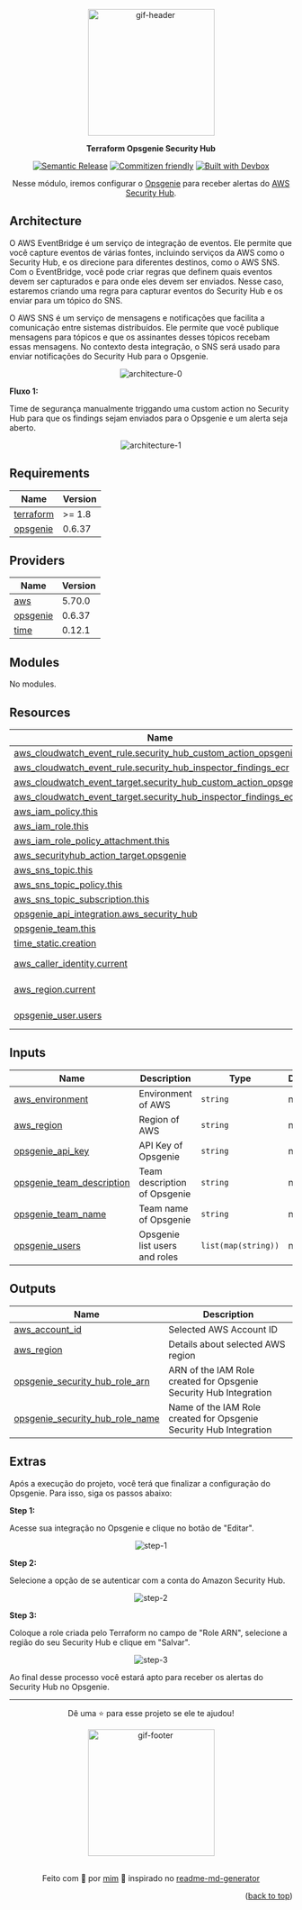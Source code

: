 <!-- BEGIN_TF_DOCS -->
<a name="readme-top"></a>

<div align="center">

<a name="readme-top"></a>

<img alt="gif-header" src="https://github.com/lpsm-dev/lpsm-dev/blob/c887e9fbb2e72d3857d6191296c35e8b4bc637b3/.github/assets/cloud.gif" width="225"/>

**Terraform Opsgenie Security Hub**

[![Semantic Release](https://img.shields.io/badge/%20%20%F0%9F%93%A6%F0%9F%9A%80-semantic--release-e10079.svg)](https://semantic-release.gitbook.io/semantic-release/usage/configuration)
[![Commitizen friendly](https://img.shields.io/badge/commitizen-friendly-brightgreen.svg)](https://www.conventionalcommits.org/en/v1.0.0/)
[![Built with Devbox](https://jetpack.io/img/devbox/shield_galaxy.svg)](https://jetpack.io/devbox/docs/contributor-quickstart/)

Nesse módulo, iremos configurar o [Opsgenie](https://www.atlassian.com/software/opsgenie) para receber alertas do [AWS Security Hub](https://aws.amazon.com/security-hub/).

</div>

## Architecture

O AWS EventBridge é um serviço de integração de eventos. Ele permite que você capture eventos de várias fontes, incluindo serviços da AWS como o Security Hub, e os direcione para diferentes destinos, como o AWS SNS. Com o EventBridge, você pode criar regras que definem quais eventos devem ser capturados e para onde eles devem ser enviados. Nesse caso, estaremos criando uma regra para capturar eventos do Security Hub e os enviar para um tópico do SNS.

O AWS SNS é um serviço de mensagens e notificações que facilita a comunicação entre sistemas distribuídos. Ele permite que você publique mensagens para tópicos e que os assinantes desses tópicos recebam essas mensagens. No contexto desta integração, o SNS será usado para enviar notificações do Security Hub para o Opsgenie.

<div align="center">
<img alt="architecture-0" src=".github/assets/architecture-0.png"/>
</div>

**Fluxo 1:**

Time de segurança manualmente triggando uma custom action no Security Hub para que os findings sejam enviados para o Opsgenie e um alerta seja aberto.

<div align="center">
<img alt="architecture-1" src=".github/assets/architecture-1.png"/>
</div>

## Requirements

| Name | Version |
|------|---------|
| <a name="requirement_terraform"></a> [terraform](#requirement\_terraform) | >= 1.8 |
| <a name="requirement_opsgenie"></a> [opsgenie](#requirement\_opsgenie) | 0.6.37 |

## Providers

| Name | Version |
|------|---------|
| <a name="provider_aws"></a> [aws](#provider\_aws) | 5.70.0 |
| <a name="provider_opsgenie"></a> [opsgenie](#provider\_opsgenie) | 0.6.37 |
| <a name="provider_time"></a> [time](#provider\_time) | 0.12.1 |

## Modules

No modules.

## Resources

| Name | Type |
|------|------|
| [aws_cloudwatch_event_rule.security_hub_custom_action_opsgenie](https://registry.terraform.io/providers/hashicorp/aws/latest/docs/resources/cloudwatch_event_rule) | resource |
| [aws_cloudwatch_event_rule.security_hub_inspector_findings_ecr](https://registry.terraform.io/providers/hashicorp/aws/latest/docs/resources/cloudwatch_event_rule) | resource |
| [aws_cloudwatch_event_target.security_hub_custom_action_opsgenie](https://registry.terraform.io/providers/hashicorp/aws/latest/docs/resources/cloudwatch_event_target) | resource |
| [aws_cloudwatch_event_target.security_hub_inspector_findings_ecr](https://registry.terraform.io/providers/hashicorp/aws/latest/docs/resources/cloudwatch_event_target) | resource |
| [aws_iam_policy.this](https://registry.terraform.io/providers/hashicorp/aws/latest/docs/resources/iam_policy) | resource |
| [aws_iam_role.this](https://registry.terraform.io/providers/hashicorp/aws/latest/docs/resources/iam_role) | resource |
| [aws_iam_role_policy_attachment.this](https://registry.terraform.io/providers/hashicorp/aws/latest/docs/resources/iam_role_policy_attachment) | resource |
| [aws_securityhub_action_target.opsgenie](https://registry.terraform.io/providers/hashicorp/aws/latest/docs/resources/securityhub_action_target) | resource |
| [aws_sns_topic.this](https://registry.terraform.io/providers/hashicorp/aws/latest/docs/resources/sns_topic) | resource |
| [aws_sns_topic_policy.this](https://registry.terraform.io/providers/hashicorp/aws/latest/docs/resources/sns_topic_policy) | resource |
| [aws_sns_topic_subscription.this](https://registry.terraform.io/providers/hashicorp/aws/latest/docs/resources/sns_topic_subscription) | resource |
| [opsgenie_api_integration.aws_security_hub](https://registry.terraform.io/providers/opsgenie/opsgenie/0.6.37/docs/resources/api_integration) | resource |
| [opsgenie_team.this](https://registry.terraform.io/providers/opsgenie/opsgenie/0.6.37/docs/resources/team) | resource |
| [time_static.creation](https://registry.terraform.io/providers/hashicorp/time/latest/docs/resources/static) | resource |
| [aws_caller_identity.current](https://registry.terraform.io/providers/hashicorp/aws/latest/docs/data-sources/caller_identity) | data source |
| [aws_region.current](https://registry.terraform.io/providers/hashicorp/aws/latest/docs/data-sources/region) | data source |
| [opsgenie_user.users](https://registry.terraform.io/providers/opsgenie/opsgenie/0.6.37/docs/data-sources/user) | data source |

## Inputs

| Name | Description | Type | Default | Required |
|------|-------------|------|---------|:--------:|
| <a name="input_aws_environment"></a> [aws\_environment](#input\_aws\_environment) | Environment of AWS | `string` | n/a | yes |
| <a name="input_aws_region"></a> [aws\_region](#input\_aws\_region) | Region of AWS | `string` | n/a | yes |
| <a name="input_opsgenie_api_key"></a> [opsgenie\_api\_key](#input\_opsgenie\_api\_key) | API Key of Opsgenie | `string` | n/a | yes |
| <a name="input_opsgenie_team_description"></a> [opsgenie\_team\_description](#input\_opsgenie\_team\_description) | Team description of Opsgenie | `string` | n/a | yes |
| <a name="input_opsgenie_team_name"></a> [opsgenie\_team\_name](#input\_opsgenie\_team\_name) | Team name of Opsgenie | `string` | n/a | yes |
| <a name="input_opsgenie_users"></a> [opsgenie\_users](#input\_opsgenie\_users) | Opsgenie list users and roles | `list(map(string))` | n/a | yes |

## Outputs

| Name | Description |
|------|-------------|
| <a name="output_aws_account_id"></a> [aws\_account\_id](#output\_aws\_account\_id) | Selected AWS Account ID |
| <a name="output_aws_region"></a> [aws\_region](#output\_aws\_region) | Details about selected AWS region |
| <a name="output_opsgenie_security_hub_role_arn"></a> [opsgenie\_security\_hub\_role\_arn](#output\_opsgenie\_security\_hub\_role\_arn) | ARN of the IAM Role created for Opsgenie Security Hub Integration |
| <a name="output_opsgenie_security_hub_role_name"></a> [opsgenie\_security\_hub\_role\_name](#output\_opsgenie\_security\_hub\_role\_name) | Name of the IAM Role created for Opsgenie Security Hub Integration |

## Extras

Após a execução do projeto, você terá que finalizar a configuração do Opsgenie. Para isso, siga os passos abaixo:

**Step 1:**

Acesse sua integração no Opsgenie e clique no botão de "Editar".

<div align="center">
<img alt="step-1" src=".github/assets/step-1.png"/>
</div>

**Step 2:**

Selecione a opção de se autenticar com a conta do Amazon Security Hub.

<div align="center">
<img alt="step-2" src=".github/assets/step-2.png"/>
</div>

**Step 3:**

Coloque a role criada pelo Terraform no campo de "Role ARN", selecione a região do seu Security Hub e clique em "Salvar".

<div align="center">
<img alt="step-3" src=".github/assets/step-3.png"/>
</div>

Ao final desse processo você estará apto para receber os alertas do Security Hub no Opsgenie.

---

<div align="center">

Dê uma ⭐️ para esse projeto se ele te ajudou!

<img alt="gif-footer" src="https://github.com/lpsm-dev/lpsm-dev/blob/main/.github/assets/yoda.gif" width="225"/>

<br>
<br>

Feito com 💜 por [mim](https://github.com/lpsm-dev) :wave: inspirado no [readme-md-generator](https://github.com/kefranabg/readme-md-generator)

</div>

<p align="right">(<a href="#readme-top">back to top</a>)</p>
<!-- END_TF_DOCS -->